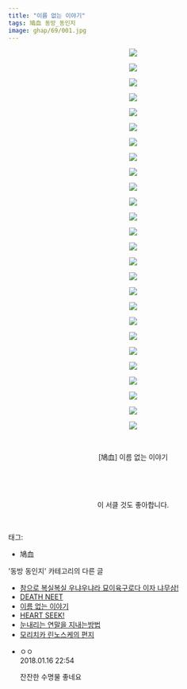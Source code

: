 ```yaml
---
title: "이름 없는 이야기"
tags: 鳩血 동방_동인지
image: ghap/69/001.jpg
---
```

<div class="article">
<p style="text-align: center; clear: none; float: none;"><img src="{{ site.nasurl }}/ghap/69/001.jpg"/></p>
<p style="text-align: center; clear: none; float: none;"><img src="{{ site.nasurl }}/ghap/69/002.jpg"/></p>
<p style="text-align: center; clear: none; float: none;"><img src="{{ site.nasurl }}/ghap/69/003.jpg"/></p>
<p style="text-align: center; clear: none; float: none;"><img src="{{ site.nasurl }}/ghap/69/004.jpg"/></p>
<p style="text-align: center; clear: none; float: none;"><img src="{{ site.nasurl }}/ghap/69/005.jpg"/></p>
<p style="text-align: center; clear: none; float: none;"><img src="{{ site.nasurl }}/ghap/69/006.jpg"/></p>
<p style="text-align: center; clear: none; float: none;"><img src="{{ site.nasurl }}/ghap/69/007.jpg"/></p>
<p style="text-align: center; clear: none; float: none;"><img src="{{ site.nasurl }}/ghap/69/008.jpg"/></p>
<p style="text-align: center; clear: none; float: none;"><img src="{{ site.nasurl }}/ghap/69/009.jpg"/></p>
<p style="text-align: center; clear: none; float: none;"><img src="{{ site.nasurl }}/ghap/69/010.jpg"/></p>
<p style="text-align: center; clear: none; float: none;"><img src="{{ site.nasurl }}/ghap/69/011.jpg"/></p>
<p style="text-align: center; clear: none; float: none;"><img src="{{ site.nasurl }}/ghap/69/012.jpg"/></p>
<p style="text-align: center; clear: none; float: none;"><img src="{{ site.nasurl }}/ghap/69/013.jpg"/></p>
<p style="text-align: center; clear: none; float: none;"><img src="{{ site.nasurl }}/ghap/69/014.jpg"/></p>
<p style="text-align: center; clear: none; float: none;"><img src="{{ site.nasurl }}/ghap/69/015.jpg"/></p>
<p style="text-align: center; clear: none; float: none;"><img src="{{ site.nasurl }}/ghap/69/016.jpg"/></p>
<p style="text-align: center; clear: none; float: none;"><img src="{{ site.nasurl }}/ghap/69/017.jpg"/></p>
<p style="text-align: center; clear: none; float: none;"><img src="{{ site.nasurl }}/ghap/69/018.jpg"/></p>
<p style="text-align: center; clear: none; float: none;"><img src="{{ site.nasurl }}/ghap/69/019.jpg"/></p>
<p style="text-align: center; clear: none; float: none;"><img src="{{ site.nasurl }}/ghap/69/020.jpg"/></p>
<p style="text-align: center; clear: none; float: none;"><img src="{{ site.nasurl }}/ghap/69/021.jpg"/></p>
<p style="text-align: center; clear: none; float: none;"><img src="{{ site.nasurl }}/ghap/69/022.jpg"/></p>
<p style="text-align: center; clear: none; float: none;"><img src="{{ site.nasurl }}/ghap/69/023.jpg"/></p>
<p style="text-align: center; clear: none; float: none;"><img src="{{ site.nasurl }}/ghap/69/024.jpg"/></p>
<p style="text-align: center; clear: none; float: none;"><img src="{{ site.nasurl }}/ghap/69/025.jpg"/></p>
<p style="text-align: center; clear: none; float: none;"><img src="{{ site.nasurl }}/ghap/69/026.jpg"/></p>
<p style="text-align: center; clear: none; float: none;"><br/></p>
<p style="text-align: center; clear: none; float: none;">[鳩血] 이름 없는 이야기</p>
<p style="text-align: center; clear: none; float: none;"><br/></p>
<p style="text-align: center; clear: none; float: none;"><br/></p>
<p style="text-align: center; clear: none; float: none;">이 서클 것도 좋아합니다.</p>
<p><br/></p>
</div><div class="tagTrail">
<p>태그: </p>
<ul>
<li>鳩血</li>
</ul>
</div><div class="another">
<p>'동방 동인지' 카테고리의 다른 글</p>
<ul>
<li><a href="/2016-06-16-ghap_71">참으로 복실복실 우냐우냐라 묘이육구로다 이자 냐무삼!</a></li>
<li><a href="/2016-06-16-ghap_70">DEATH NEET</a></li>
<li><a href="/2016-06-16-ghap_69">이름 없는 이야기</a></li>
<li><a href="/2016-06-16-ghap_68">HEART SEEK!</a></li>
<li><a href="/2016-06-16-ghap_67">눈내리는 연말을 지내는방법</a></li>
<li><a href="/2016-06-16-ghap_66">모리치카 린노스케의 편지</a></li>
</ul>
</div><div class="cb_module cb_fluid">
<div class="cb_wrt cb_profile">
<div class="comment">
<ul>
<li class="cb_thumb_off" id="comment15175902">
<div class="cb_comment_area">
<div class="cb_info_area">
<div class="cb_section">
<span class="cb_nick_name">ㅇㅇ</span>
</div>
<div class="cb_section">
<span class="cb_date">2018.01.16 22:54 </span>
</div>
</div>
<div class="cb_dsc_comment">
<p class="cb_dsc">
											잔잔한 수명물 좋네요
										</p>
</div>
</div></li>
</ul>
</div>
</div><!-- commentList close -->
</div>